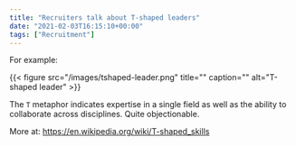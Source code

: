 ```yaml
---
title: "Recruiters talk about T-shaped leaders"
date: "2021-02-03T16:15:10+00:00"
tags: ["Recruitment"]
---
```


For example:

{{< figure src="/images/tshaped-leader.png" title="" caption="" alt="T-shaped leader" >}}

The `T` metaphor indicates expertise in a single field as well as the ability to
collaborate across disciplines. Quite objectionable.

More at: https://en.wikipedia.org/wiki/T-shaped_skills

